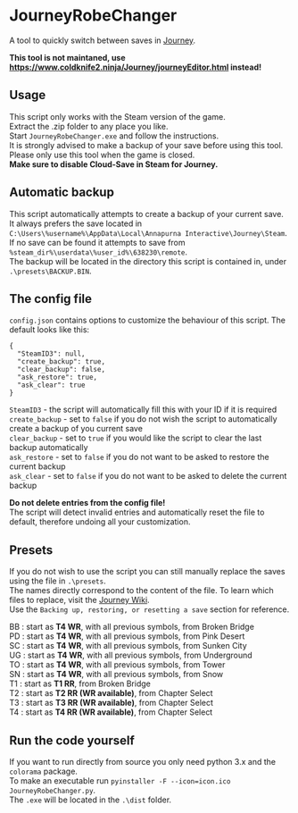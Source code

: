 # JourneyRobeChanger
A tool to quickly switch between saves in [Journey](https://store.steampowered.com/app/638230/Journey/).

**This tool is not maintaned, use https://www.coldknife2.ninja/Journey/journeyEditor.html instead!**

## Usage
This script only works with the Steam version of the game. \
Extract the .zip folder to any place you like. \
Start `JourneyRobeChanger.exe` and follow the instructions. \
It is strongly advised to make a backup of your save before using this tool. \
Please only use this tool when the game is closed. \
**Make sure to disable Cloud-Save in Steam for Journey.**

## Automatic backup
This script automatically attempts to create a backup of your current save. \
It always prefers the save located in `C:\Users\%username%\AppData\Local\Annapurna Interactive\Journey\Steam`. \
If no save can be found it attempts to save from `%steam_dir%\userdata\%user_id%\638230\remote`. \
The backup will be located in the directory this script is contained in, under `.\presets\BACKUP.BIN`.


## The config file
`config.json` contains options to customize the behaviour of this script.
The default looks like this:
```
{
  "SteamID3": null,
  "create_backup": true,
  "clear_backup": false,
  "ask_restore": true,
  "ask_clear": true
}
```

`SteamID3` - the script will automatically fill this with your ID if it is required \
`create_backup` - set to `false` if you do not wish the script to automatically create a backup of you current save \
`clear_backup` - set to `true` if you would like the script to clear the last backup automatically \
`ask_restore` - set to `false` if you do not want to be asked to restore the current backup \
`ask_clear` - set to `false` if you do not want to be asked to delete the current backup

**Do not delete entries from the config file!** \
The script will detect invalid entries and automatically reset the file to default, therefore undoing all your customization.

## Presets
If you do not wish to use the script you can still manually replace the saves using the file in `.\presets`. \
The names directly correspond to the content of the file.
To learn which files to replace, visit the [Journey Wiki](https://journey.fandom.com/wiki/Hints_for_the_regularly_travelling_Wayfarer#Steam_version:_Backup_Savefiles). \
Use the `Backing up, restoring, or resetting a save` section for reference.

BB : start as **T4 WR**, with all previous symbols, from Broken Bridge \
PD : start as **T4 WR**, with all previous symbols, from Pink Desert \
SC : start as **T4 WR**, with all previous symbols, from Sunken City \
UG : start as **T4 WR**, with all previous symbols, from Underground \
TO : start as **T4 WR**, with all previous symbols, from Tower \
SN : start as **T4 WR**, with all previous symbols, from Snow \
T1 : start as **T1 RR**, from Broken Bridge \
T2 : start as **T2 RR (WR available)**, from Chapter Select \
T3 : start as **T3 RR (WR available)**, from Chapter Select \
T4 : start as **T4 RR (WR available)**, from Chapter Select

## Run the code yourself
If you want to run directly from source you only need python 3.x and the `colorama` package. \
To make an executable run `pyinstaller -F --icon=icon.ico JourneyRobeChanger.py`. \
The `.exe` will be located in the `.\dist` folder.

